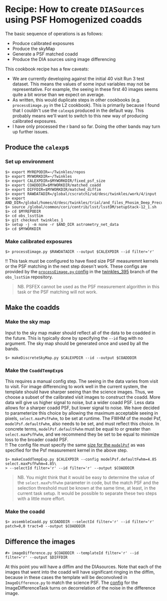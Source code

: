 # Recipe: How to create `DIASources` using PSF Homogenized coadds

The basic sequence of operations is as follows:

* Produce calibrated exposures
* Produce the skyMap
* Generate a PSF matched coadd
* Produce the DIA sources using image differencing

This cookbook recipe has a few caveats:

* We are currently developing against the initial 40 visit Run 3 test dataset.  This means the values of some input variables may not be representative.  For example, the seeing in these first 40 images seems quite a bit worse than we expect on average.
* As written, this would duplicate steps in other cookbooks (e.g. `processEimage.py` in the L2 cookbook).  This is primarily because I found that I couldn't use the `calexp`s produced in the default way.  This probably means we'll want to switch to this new way of producing calibrated exposures.
* I have only processed the r band so far.  Doing the other bands may turn up further issues.

## Produce the `calexp`s

### Set up environment
```
$> export MYREPODIR=~/Twinkles/repos
$> export MYWORKDIR=~/Twinkles
$> export CALEXPDIR=$MYWORKDIR/fixed_psf_size
$> export COADDDIR=$MYWORKDIR/matched_coadd
$> export DIFFDIR=$MYWORKDIR/matched_diffim
$> export RAWDATADIR=/global/cscratch1/sd/desc/twinkles/work/4/input
$> export AND_DIR=/global/homes/d/desc/twinkles/trial/and_files_Phosim_Deep_Precursor
$> source /global/common/cori/contrib/lsst/lsstDM/setupStack-12_1.sh
$> cd $MYREPODIR
$> cd obs_lsstSim
$> git checkout twinkles_1
$> setup -j -m none -r $AND_DIR astrometry_net_data
$> cd $MYWORKDIR
```
### Make calibrated exposures
```
$> processEimage.py $RAWDATADIR --output $CALEXPDIR --id filter='r'
```
‼️ This task must be configured to have fixed size PSF measuremnt kernels or the PSF matching in the next step
doesn't work.  These configs are provided by the [`processEimage.py` config](https://github.com/lsst/obs_lsstSim/blob/twinkles_395/config/processEimage.py) in the [twinkles_395](https://github.com/lsst/obs_lsstSim/tree/twinkles_395) branch of the `obs_lsstSim` repository.</br>

> NB. PSFEX cannot be used as the PSF measurement algorithm in this task or the PSF matching will not work.

## Make the coadds
### Make the sky map
Input to the sky map maker should reflect all of the data to be coadded in the future.  This is typically done by specifying the `--id` flag with no argument.  The sky map should be generated once and used by all the bands.
```
$> makeDiscreteSkyMap.py $CALEXPDIR --id --output $COADDDIR
```
### Make the `CoaddTempExp`s
This requires a manual config step.  The seeing in the data varies from visit to visit.  For image differencing to work well in the current system, the template should have sharper seeing than the science images.  Thus, we choose a subset of the calibrated visit images to construct the coadd.  More data will give us higher signal to noise, but a wider coadd PSF.  Less data allows for a sharper coadd PSF, but lower signal to noise.  We have decided to parameterize this choice by allowing the maximum acceptable seeing in pixels, `select.maxPsfFwhm`, to be set at runtime.  The FWHM of the model Psf, `modelPsf.defaultFwhm`, also needs to be set, and must reflect this choice.  In concrete terms, `modelPsf.defaultFwhm` must be equal to or greater than `select.maxPsfFwhm`, and we recommend they be set to be equal to minimize loss to the broader coadd PSF.</br>
‼️ The config file must specify the same [size for the `modelPsf`](https://github.com/lsst/obs_lsstSim/blob/twinkles_395/config/makeCoaddTempExp.py#L6) as was specified for the Psf measurement kernel in the above step.
```
$> makeCoaddTempExp.py $CALEXPDIR --config modelPsf.defaultFwhm=4.85 select.maxPsfFwhm=4.85\
> --selectId filter='r' --id filter='r' --output $COADDDIR
```
> NB. You might think that it would be easy to determine the value of the `select.maxPsfFwhm` parameter in code, but the match PSF and the selection threshold must be known at the same time, at least, in the current task setup.  It would be possible to separate these two steps with a little more effort.

### Make the coadd
```
$> assembleCoadd.py $COADDDIR --selectId filter='r' --id filter='r' patch=0,0 tract=0 --output $COADDDIR
```
## Difference the images
```
#> imageDifference.py $COADDDIR --templateId filter='r' --id filter='r' --output $DIFFDIR
```
At this point you will have a diffim and the DIAsources.  Note that each of the images that went into the coadd will have significant
ringing in the diffim, because in these cases the template will be deconvolved in `ImageDifference.py` to match the science PSF.  The [config](https://github.com/lsst/obs_lsstSim/blob/twinkles_395/config/imageDifference.py) for the ImageDifferenceTask turns on decorrelation of the noise in the difference image.
